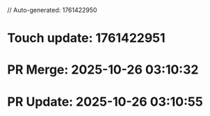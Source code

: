 // Auto-generated: 1761422950

# Touch update: 1761422951

# PR Merge: 2025-10-26 03:10:32

# PR Update: 2025-10-26 03:10:55
